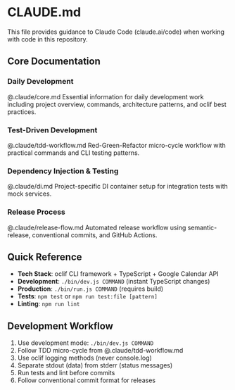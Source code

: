 # CLAUDE.md

This file provides guidance to Claude Code (claude.ai/code) when working with code in this repository.

## Core Documentation

### Daily Development
@.claude/core.md
Essential information for daily development work including project overview, commands, architecture patterns, and oclif best practices.

### Test-Driven Development
@.claude/tdd-workflow.md
Red-Green-Refactor micro-cycle workflow with practical commands and CLI testing patterns.

### Dependency Injection & Testing
@.claude/di.md
Project-specific DI container setup for integration tests with mock services.

### Release Process
@.claude/release-flow.md
Automated release workflow using semantic-release, conventional commits, and GitHub Actions.

## Quick Reference

- **Tech Stack**: oclif CLI framework + TypeScript + Google Calendar API
- **Development**: `./bin/dev.js COMMAND` (instant TypeScript changes)
- **Production**: `./bin/run.js COMMAND` (requires build)
- **Tests**: `npm test` or `npm run test:file [pattern]`
- **Linting**: `npm run lint`

## Development Workflow

1. Use development mode: `./bin/dev.js COMMAND`
2. Follow TDD micro-cycle from @.claude/tdd-workflow.md
3. Use oclif logging methods (never console.log)
4. Separate stdout (data) from stderr (status messages)
5. Run tests and lint before commits
6. Follow conventional commit format for releases

